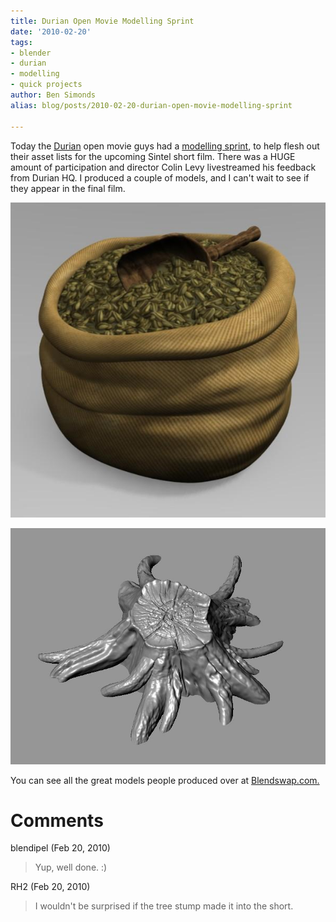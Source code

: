 ```yaml
---
title: Durian Open Movie Modelling Sprint
date: '2010-02-20'
tags:
- blender
- durian
- modelling
- quick projects
author: Ben Simonds
alias: blog/posts/2010-02-20-durian-open-movie-modelling-sprint

---
```


Today the [Durian](http://durian.blender.org/) open movie guys had a [modelling sprint](http://durian.blender.org/news/sprint-asset-list-and-new-rules/), to help flesh out their asset lists for the upcoming Sintel short film. There was a HUGE amount of participation and director Colin Levy livestreamed his feedback from Durian HQ. I produced a couple of models, and I can't wait to see if they appear in the final film. 

[![Gran Sack](/images/old/grainsac4.jpg?w=300)](/images/old/grainsac4.jpg)

[![](/images/old/stump1.jpg?w=300)](/images/old/stump1.jpg)

You can see all the great models people produced over at [Blendswap.com.](http://www.blendswap.com/)





# Comments


blendipel (Feb 20, 2010)
> Yup, well done. :)

RH2 (Feb 20, 2010)
> I wouldn't be surprised if the tree stump made it into the short.

